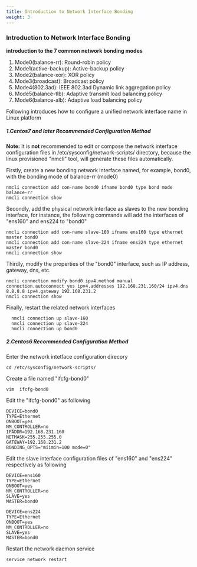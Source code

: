 ```yaml
---
title: Introduction to Network Interface Bonding
weight: 3
---
```


### Introduction to Network Interface Bonding

**introduction to the 7 common network bonding modes**
1. Mode0(balance-rr): Round-robin policy
2. Mode1(active-backup): Active-backup policy
3. Mode2(balance-xor): XOR policy
4. Mode3(broadcast): Broadcast policy
5. Mode4(802.3ad): IEEE 802.3ad Dynamic link aggregation policy
6. Mode5(balance-tlb): Adaptive transmit load balancing policy
7. Mode6(balance-alb): Adaptive load balancing policy

Following introduces how to configure a unified network interface name in Linux platform

##### 1.Centos7 and later Recommended Configuration Method

**Note:** 
It is **not** recommended to edit or compose the network interface configuration files in /etc/sysconfig/network-scripts/ directory, because the linux provisioned "nmcli" tool, will generate these files automatically.

Firstly, create a new bonding network interface named, for example, bond0, with the bonding mode of balance-rr (mode0)
```
nmcli connection add con-name bond0 ifname bond0 type bond mode balance-rr
nmcli connection show     
```

Secondly, add the physical network interface as slaves to the new bonding interface, for instance, the following commands will add the interfaces of "ens160" and ens224 to "bond0"
```
nmcli connection add con-name slave-160 ifname ens160 type ethernet master bond0
nmcli connection add con-name slave-224 ifname ens224 type ethernet master bond0
nmcli connection show 
```

Thirdly, modify the properties of the "bond0" interface, such as IP address, gateway, dns, etc. 
```
nmcli connection modify bond0 ipv4.method manual connection.autoconnect yes ipv4.addresses 192.168.231.160/24 ipv4.dns 8.8.8.8 ipv4.gateway 192.168.231.2
nmcli connection show 
```

Finally, restart the related network interfaces
```
  nmcli connection up slave-160
  nmcli connection up slave-224
  nmcli connection up bond0 
```

##### 2.Centos6 Recommended Configuration Method

Enter the network intetface configuration direcory
```
cd /etc/sysconfig/network-scripts/   
```

Create a file named "ifcfg-bond0"
```
vim  ifcfg-bond0 
```

Edit the "ifcfg-bond0" as following
```
DEVICE=bond0
TYPE=Ethernet
ONBOOT=yes
NM_CONTROLLER=no
IPADDR=192.168.231.160 
NETMASK=255.255.255.0
GATEWAY=192.168.231.2
BONDING_OPTS="miimin=100 mode=0"

```

Edit the slave interface configuration files of "ens160" and "ens224" respectively as following 
```
DEVICE=ens160
TYPE=Ethernet
ONBOOT=yes
NM_CONTROLLER=no
SLAVE=yes
MASTER=bond0
```

```
DEVICE=ens224
TYPE=Ethernet
ONBOOT=yes
NM_CONTROLLER=no
SLAVE=yes
MASTER=bond0
```

Restart the network daemon service
```
service network restart
```